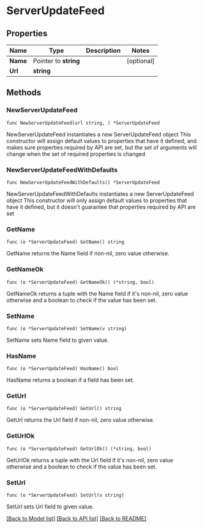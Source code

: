 # ServerUpdateFeed

## Properties

Name | Type | Description | Notes
------------ | ------------- | ------------- | -------------
**Name** | Pointer to **string** |  | [optional] 
**Url** | **string** |  | 

## Methods

### NewServerUpdateFeed

`func NewServerUpdateFeed(url string, ) *ServerUpdateFeed`

NewServerUpdateFeed instantiates a new ServerUpdateFeed object
This constructor will assign default values to properties that have it defined,
and makes sure properties required by API are set, but the set of arguments
will change when the set of required properties is changed

### NewServerUpdateFeedWithDefaults

`func NewServerUpdateFeedWithDefaults() *ServerUpdateFeed`

NewServerUpdateFeedWithDefaults instantiates a new ServerUpdateFeed object
This constructor will only assign default values to properties that have it defined,
but it doesn't guarantee that properties required by API are set

### GetName

`func (o *ServerUpdateFeed) GetName() string`

GetName returns the Name field if non-nil, zero value otherwise.

### GetNameOk

`func (o *ServerUpdateFeed) GetNameOk() (*string, bool)`

GetNameOk returns a tuple with the Name field if it's non-nil, zero value otherwise
and a boolean to check if the value has been set.

### SetName

`func (o *ServerUpdateFeed) SetName(v string)`

SetName sets Name field to given value.

### HasName

`func (o *ServerUpdateFeed) HasName() bool`

HasName returns a boolean if a field has been set.

### GetUrl

`func (o *ServerUpdateFeed) GetUrl() string`

GetUrl returns the Url field if non-nil, zero value otherwise.

### GetUrlOk

`func (o *ServerUpdateFeed) GetUrlOk() (*string, bool)`

GetUrlOk returns a tuple with the Url field if it's non-nil, zero value otherwise
and a boolean to check if the value has been set.

### SetUrl

`func (o *ServerUpdateFeed) SetUrl(v string)`

SetUrl sets Url field to given value.



[[Back to Model list]](../README.md#documentation-for-models) [[Back to API list]](../README.md#documentation-for-api-endpoints) [[Back to README]](../README.md)


